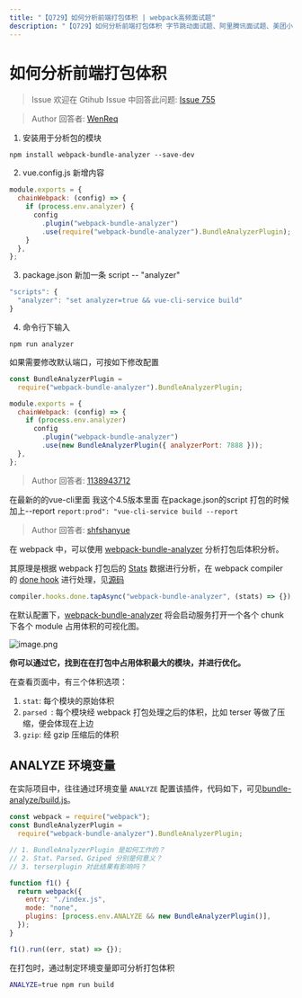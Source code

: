 ```yaml
---
title: "【Q729】如何分析前端打包体积 | webpack高频面试题"
description: "【Q729】如何分析前端打包体积 字节跳动面试题、阿里腾讯面试题、美团小米面试题。"
---
```


# 如何分析前端打包体积

> Issue
> 欢迎在 Gtihub Issue 中回答此问题: [Issue 755](https://github.com/shfshanyue/Daily-Question/issues/755)

> Author
> 回答者: [WenReq](https://github.com/WenReq)

1. 安装用于分析包的模块

```shell
npm install webpack-bundle-analyzer --save-dev
```

2. vue.config.js 新增内容

```js
module.exports = {
  chainWebpack: (config) => {
    if (process.env.analyzer) {
      config
        .plugin("webpack-bundle-analyzer")
        .use(require("webpack-bundle-analyzer").BundleAnalyzerPlugin);
    }
  },
};
```

3. package.json 新加一条 script -- "analyzer"

```js
"scripts": {
  "analyzer": "set analyzer=true && vue-cli-service build"
}
```

4. 命令行下输入

```shell
npm run analyzer
```

如果需要修改默认端口，可按如下修改配置

```js
const BundleAnalyzerPlugin =
  require("webpack-bundle-analyzer").BundleAnalyzerPlugin;

module.exports = {
  chainWebpack: (config) => {
    if (process.env.analyzer)
      config
        .plugin("webpack-bundle-analyzer")
        .use(new BundleAnalyzerPlugin({ analyzerPort: 7888 }));
  },
};
```

> Author
> 回答者: [1138943712](https://github.com/1138943712)

在最新的的vue-cli里面 我这个4.5版本里面
在package.json的script 打包的时候加上--report
`report:prod": "vue-cli-service build --report`

> Author
> 回答者: [shfshanyue](https://github.com/shfshanyue)

在 webpack 中，可以使用 [webpack-bundle-analyzer](https://github.com/webpack-contrib/webpack-bundle-analyzer) 分析打包后体积分析。

其原理是根据 webpack 打包后的 [Stats](https://webpack.js.org/api/stats/#root) 数据进行分析，在 webpack compiler 的 [done hook](https://webpack.js.org/api/compiler-hooks/#done) 进行处理，见[源码](https://github.com/webpack-contrib/webpack-bundle-analyzer/blob/master/src/BundleAnalyzerPlugin.js#L75)

```js
compiler.hooks.done.tapAsync("webpack-bundle-analyzer", (stats) => {});
```

在默认配置下，[webpack-bundle-analyzer](https://github.com/webpack-contrib/webpack-bundle-analyzer) 将会启动服务打开一个各个 chunk 下各个 module 占用体积的可视化图。

![image.png](https://p9-juejin.byteimg.com/tos-cn-i-k3u1fbpfcp/538692bbcc8d485b893ebeac02cc90a5~tplv-k3u1fbpfcp-watermark.image?)

**你可以通过它，找到在在打包中占用体积最大的模块，并进行优化。**

在查看页面中，有三个体积选项：

1. `stat`: 每个模块的原始体积
2. `parsed `: 每个模块经 webpack 打包处理之后的体积，比如 terser 等做了压缩，便会体现在上边
3. `gzip`: 经 gzip 压缩后的体积

## ANALYZE 环境变量

在实际项目中，往往通过环境变量 `ANALYZE` 配置该插件，代码如下，可见[bundle-analyze/build.js](https://github.com/shfshanyue/node-examples/blob/master/engineering/webpack/bundle-analyzer/build.js)。

```js
const webpack = require("webpack");
const BundleAnalyzerPlugin =
  require("webpack-bundle-analyzer").BundleAnalyzerPlugin;

// 1. BundleAnalyzerPlugin 是如何工作的？
// 2. Stat、Parsed、Gziped 分别是何意义？
// 3. terserplugin 对此结果有影响吗？

function f1() {
  return webpack({
    entry: "./index.js",
    mode: "none",
    plugins: [process.env.ANALYZE && new BundleAnalyzerPlugin()],
  });
}

f1().run((err, stat) => {});
```

在打包时，通过制定环境变量即可分析打包体积

```bash
ANALYZE=true npm run build
```
